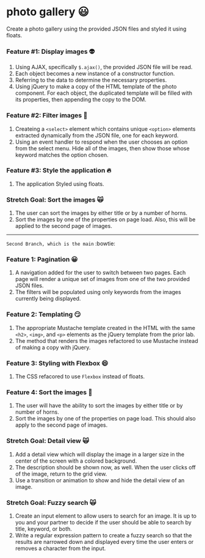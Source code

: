 # photo gallery :smiley:

Create a photo gallery using the provided JSON files and styled it using floats.

### Feature #1: Display images :alien:

1. Using AJAX, specifically `$.ajax()`, the provided JSON file will be read.
1. Each object becomes a new instance of a constructor function.
1. Referring to the data to determine the necessary properties.
1. Using jQuery to make a copy of the HTML template of the photo component. For each object, the duplicated template will be filled with its properties, then appending the copy to the DOM.

### Feature #2: Filter images :star2:

1. Createing a `<select>` element which contains unique `<option>` elements extracted dynamically from the JSON file, one for each keyword.
1. Using an event handler to respond when the user chooses an option from the select menu. Hide all of the images, then show those whose keyword matches the option chosen.

### Feature #3: Style the application :fire:

1. The application Styled using floats.

### Stretch Goal: Sort the images :scream_cat:

1. The user can sort the images by either title or by a number of horns.
1. Sort the images by one of the properties on page load. Also, this will be applied to the second page of images.

---
`Second Branch, which is the main` :bowtie:

### Feature 1: Pagination :grinning:

1. A navigation added for the user to switch between two pages. Each page will render a unique set of images from one of the two provided JSON files.
1. The filters will be populated using only keywords from the images currently being displayed.

### Feature 2: Templating :smirk:

1. The appropriate Mustache template created in the HTML with the same `<h2>`, `<img>`, and `<p>` elements as the jQuery template from the prior lab.
1. The method that renders the images refactored to use Mustache instead of making a copy with jQuery.

### Feature 3: Styling with Flexbox :smile:

1. The CSS refacored to use `Flexbox` instead of floats.

### Feature 4: Sort the images :green_heart:

1. The user will have the ability to sort the images by either title or by number of horns.
1. Sort the images by one of the properties on page load. This should also apply to the second page of images.

### Stretch Goal: Detail view :scream_cat:

1. Add a detail view which will display the image in a larger size in the center of the screen with a colored background.
1. The description should be shown now, as well.
   When the user clicks off of the image, return to the grid view.
1. Use a transition or animation to show and hide the detail view of an image.

### Stretch Goal: Fuzzy search :scream_cat:

1. Create an input element to allow users to search for an image. It is up to you and your partner to decide if the user should be able to search by title, keyword, or both.
1. Write a regular expression pattern to create a fuzzy search so that the results are narrowed down and displayed every time the user enters or removes a character from the input.

